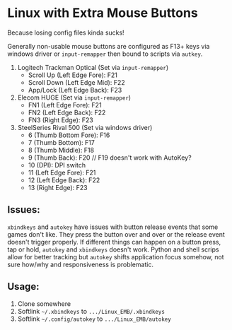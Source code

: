 # Linux with Extra Mouse Buttons

Because losing config files kinda sucks!

Generally non-usable mouse buttons are configured as F13+ keys via windows driver or `input-remapper` then bound to scripts via `autkey`.

1. Logitech Trackman Optical (Set via `input-remapper`)
	- Scroll Up (Left Edge Fore):		F21
	- Scroll Down (Left Edge Mid):	F22
	- App/Lock (Left Edge Back):		F23
2. Elecom HUGE (Set via `input-remapper`)
	- FN1 (Left Edge Fore):			F21
	- FN2 (Left Edge Back):			F22
	- FN3 (Right Edge):				F23
3. SteelSeries Rival 500 (Set via windows driver)
	- 6 (Thumb Bottom Fore):			F16
	- 7 (Thumb Bottom):				F17
	- 8 (Thumb Middle):				F18
	- 9 (Thumb Back):					F20 // F19 doesn't work with AutoKey?
	- 10 (DPI):						DPI switch
	- 11 (Left Edge Fore):			F21
	- 12 (Left Edge Back):			F22
	- 13 (Right Edge):				F23

## Issues:

`xbindkeys` and `autokey` have issues with button release events that some games don't like. They press the button over and over or the release event doesn't trigger properly. If different things can happen on a button press, tap or hold, `autokey` and `xbindkeys` doesn't work. Python and shell scrips allow for better tracking but `autokey` shifts application focus somehow, not sure how/why and responsiveness is problematic.

## Usage:

1. Clone somewhere
2. Softlink `~/.xbindkeys` to `.../Linux_EMB/.xbindkeys`
3. Softlink `~/.config/autokey` to `.../Linux_EMB/autokey`
